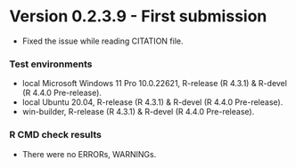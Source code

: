 # Version 0.2.3.9 - First submission

* Fixed the issue while reading CITATION file.

### Test environments
* local Microsoft Windows 11 Pro 10.0.22621, R-release (R 4.3.1) & R-devel (R 4.4.0 Pre-release).
* local Ubuntu 20.04, R-release (R 4.3.1) & R-devel (R 4.4.0 Pre-release).
* win-builder, R-release (R 4.3.1) & R-devel (R 4.4.0 Pre-release).

### R CMD check results
* There were no ERRORs, WARNINGs.